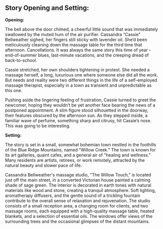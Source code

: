## Story Opening and Setting:

**Opening:**

The bell above the door chimed, a cheerful little sound that was immediately swallowed by the muted hum of the air purifier. Cassandra "Cassie" Bellweather sighed, her fingers still sticky with lavender oil. She’d been meticulously cleaning down the massage table for the third time that afternoon. Cancellations. It was always the same story this time of year - end-of-summer blues, last-minute vacations, and the creeping dread of back-to-school.

Cassie stretched, her own shoulders tightening in protest. She needed a massage herself, a long, luxurious one where someone else did all the work. But needs and reality were two different things in the life of a self-employed massage therapist, especially in a town as transient and unpredictable as this one.

Pushing aside the lingering feeling of frustration, Cassie turned to greet the newcomer, hoping they wouldn’t be yet another face bearing the news of a postponed appointment. A slim figure stood silhouetted in the doorway, their features obscured by the afternoon sun. As they stepped inside, a familiar wave of perfume, something sharp and citrusy, hit Cassie’s nose. This was going to be interesting.

**Setting:**

The story is set in a small, somewhat bohemian town nestled in the foothills of the Blue Ridge Mountains, named "Willow Creek." The town is known for its art galleries, quaint cafes, and a general air of "healing and wellness." Many residents are artists, retirees, or work remotely, attracted by the natural beauty and slower pace of life.

Cassandra Bellweather's massage studio, "The Willow Touch," is located just off the main street, in a converted Victorian house painted a calming shade of sage green. The interior is decorated in earth tones with natural materials like wood and stone, creating a tranquil atmosphere. Soft lighting, aromatherapy diffusers, and the gentle sound of a trickling fountain contribute to the overall sense of relaxation and rejuvenation. The studio consists of a small reception area, a changing room for clients, and two massage rooms, each equipped with a high-quality massage table, heated blankets, and a selection of essential oils. The windows offer views of the surrounding trees and the occasional glimpses of the distant mountains.
